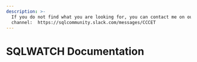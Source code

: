 ```yaml
---
description: >-
  If you do not find what you are looking for, you can contact me on our slack
  channel:  https://sqlcommunity.slack.com/messages/CCCET
---
```


# SQLWATCH Documentation

